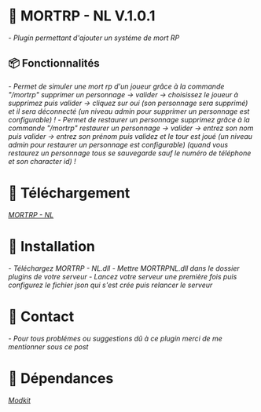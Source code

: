 # 💼  MORTRP - NL V.1.0.1
*- Plugin permettant d'ajouter un systéme de mort RP*
## 📦 Fonctionnalités 
*- Permet de simuler une mort rp d'un joueur grâce à la commande "/mortrp" supprimer un personnage -> valider -> choisissez le joueur à supprimez puis valider -> cliquez sur oui (son personnage sera supprimé) et il sera déconnecté (un niveau admin pour supprimer un personnage est configurable) !*
*- Permet de restaurer un personnage supprimez grâce à la commande "/mortrp" restaurer un personnage -> valider -> entrez son nom puis valider -> entrez son prénom puis validez et le tour est joué (un niveau admin pour restaurer un personnage est configurable) (quand vous restaurez un personnage tous se sauvegarde sauf le numéro de téléphone et son character id) !*
# 📣 Téléchargement
*[MORTRP - NL]()*
# 👷 Installation 
*- Téléchargez MORTRP - NL.dll*
*- Mettre MORTRPNL.dll dans le dossier plugins de votre serveur*
*- Lancez votre serveur une première fois puis configurez le fichier json qui s'est crée puis relancer le serveur*
# 📱 Contact
*- Pour tous problémes ou suggestions dû à ce plugin merci de me mentionner sous ce post*
# 📘  Dépendances 
*[Modkit](https://github.com/Aarnow/NovaLife_ModKit-Releases/releases/latest)*
